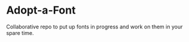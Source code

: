 # Adopt-a-Font

Collaborative repo to put up fonts in progress and work on them in your spare time.
